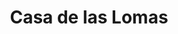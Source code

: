 ---
title: "Casa de las Lomas"
url: /jesus-gomez-portugal-margaritas/casa-de-las-lomas/
shop: muebles
---